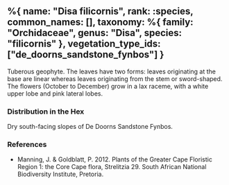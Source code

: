 %{
    name: "Disa filicornis",
    rank: :species,
    common_names: [],
    taxonomy: %{
        family: "Orchidaceae",
        genus: "Disa",
        species: "filicornis"
    },
    vegetation_type_ids: ["de_doorns_sandstone_fynbos"]
}
---

Tuberous geophyte. The leaves have two forms: leaves originating at the base are linear whereas
leaves originating from the stem or sword-shaped. The flowers (October to December) grow in a lax raceme,
with a white upper lobe and pink lateral lobes.

<!-- read more -->

### Distribution in the Hex

Dry south-facing slopes of De Doorns Sandstone Fynbos.

### References

* Manning, J. & Goldblatt, P. 2012. Plants of the Greater Cape Floristic Region 1: the Core Cape flora, Strelitzia 29. South African National Biodiversity Institute, Pretoria.